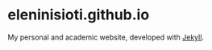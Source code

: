 # eleninisioti.github.io

My personal and academic website, developed with [Jekyll](https://jekyllrb.com/).



